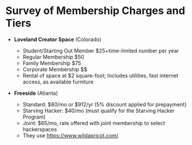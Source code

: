 # Survey of Membership Charges and Tiers


* **Loveland Creator Space** (Colorado)

  - Student/Starting Out Member $25+time-limited number per year
  - Regular Membership $50
  - Family Membership    $75
  - Corporate Membership  $$
  - Rental of space at $2 square-foot; Includes utilities, fast internet access, as available furniture

* **Freeside** (Atlanta)

  - Standard: $80/mo or $912/yr (5% discount applied for prepayment)
  - Starving Hacker: $40/mo (must qualify for the Starving Hacker Program)
  - Joint: $65/mo, rate offered with joint membership to select hackerspaces
  - They use https://www.wildapricot.com/

